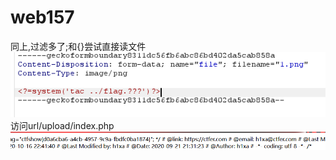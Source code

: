 # web157
同上,过滤多了;和{}尝试直接读文件
![](vx_images/578813658507990.png)
访问url/upload/index.php
![](vx_images/78416319515391.png)
